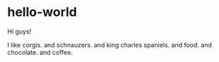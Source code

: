 # hello-world

Hi guys!

I like corgis. and schnauzers. and king charles spaniels. and food. and chocolate. and coffee. 
